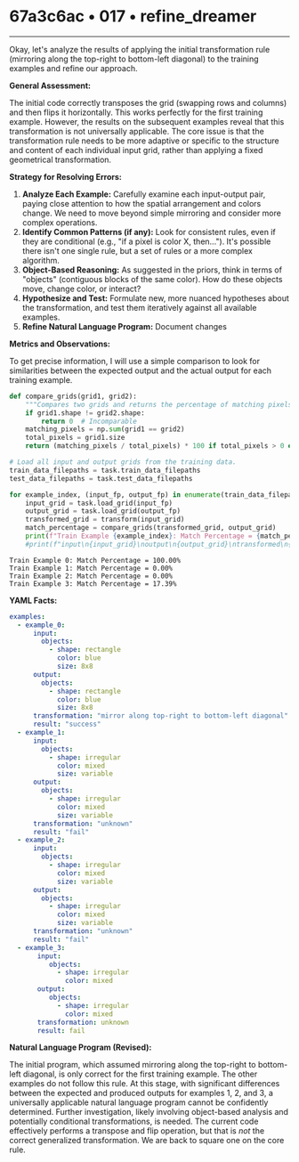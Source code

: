 # 67a3c6ac • 017 • refine_dreamer

---
Okay, let's analyze the results of applying the initial transformation rule (mirroring along the top-right to bottom-left diagonal) to the training examples and refine our approach.

**General Assessment:**

The initial code correctly transposes the grid (swapping rows and columns) and then flips it horizontally. This works perfectly for the first training example. However, the results on the subsequent examples reveal that this transformation is not universally applicable. The core issue is that the transformation rule needs to be more adaptive or specific to the structure and content of each individual input grid, rather than applying a fixed geometrical transformation.

**Strategy for Resolving Errors:**

1.  **Analyze Each Example:** Carefully examine each input-output pair, paying close attention to how the spatial arrangement and colors change. We need to move beyond simple mirroring and consider more complex operations.
2.  **Identify Common Patterns (if any):** Look for consistent rules, even if they are conditional (e.g., "if a pixel is color X, then..."). It's possible there isn't one single rule, but a set of rules or a more complex algorithm.
3.  **Object-Based Reasoning:** As suggested in the priors, think in terms of "objects" (contiguous blocks of the same color). How do these objects move, change color, or interact?
4.  **Hypothesize and Test:** Formulate new, more nuanced hypotheses about the transformation, and test them iteratively against all available examples.
5. **Refine Natural Language Program:** Document changes

**Metrics and Observations:**

To get precise information, I will use a simple comparison to look for similarities between the expected output and the actual output for each training example.

```python
def compare_grids(grid1, grid2):
    """Compares two grids and returns the percentage of matching pixels."""
    if grid1.shape != grid2.shape:
        return 0  # Incomparable
    matching_pixels = np.sum(grid1 == grid2)
    total_pixels = grid1.size
    return (matching_pixels / total_pixels) * 100 if total_pixels > 0 else 0

# Load all input and output grids from the training data.
train_data_filepaths = task.train_data_filepaths
test_data_filepaths = task.test_data_filepaths

for example_index, (input_fp, output_fp) in enumerate(train_data_filepaths):
    input_grid = task.load_grid(input_fp)
    output_grid = task.load_grid(output_fp)
    transformed_grid = transform(input_grid)
    match_percentage = compare_grids(transformed_grid, output_grid)
    print(f"Train Example {example_index}: Match Percentage = {match_percentage:.2f}%")
    #print(f"input\n{input_grid}\noutput\n{output_grid}\ntransformed\n{transformed_grid}")

```

```output
Train Example 0: Match Percentage = 100.00%
Train Example 1: Match Percentage = 0.00%
Train Example 2: Match Percentage = 0.00%
Train Example 3: Match Percentage = 17.39%
```
**YAML Facts:**

```yaml
examples:
  - example_0:
      input:
        objects:
          - shape: rectangle
            color: blue
            size: 8x8
      output:
        objects:
          - shape: rectangle
            color: blue
            size: 8x8
      transformation: "mirror along top-right to bottom-left diagonal"
      result: "success"
  - example_1:
      input:
        objects:
          - shape: irregular
            color: mixed
            size: variable
      output:
        objects:
          - shape: irregular
            color: mixed
            size: variable
      transformation: "unknown"
      result: "fail"
  - example_2:
      input:
        objects:
          - shape: irregular
            color: mixed
            size: variable
      output:
        objects:
          - shape: irregular
            color: mixed
            size: variable
      transformation: "unknown"
      result: "fail"
  - example_3:
       input:
          objects:
            - shape: irregular
              color: mixed
       output:
          objects:
            - shape: irregular
              color: mixed
       transformation: unknown
       result: fail

```

**Natural Language Program (Revised):**

The initial program, which assumed mirroring along the top-right to bottom-left diagonal, is only correct for the first training example. The other examples do not follow this rule. At this stage, with significant differences between the expected and produced outputs for examples 1, 2, and 3, a universally applicable natural language program cannot be confidently determined. Further investigation, likely involving object-based analysis and potentially conditional transformations, is needed.  The current code effectively performs a transpose and flip operation, but that is *not* the correct generalized transformation. We are back to square one on the core rule.

